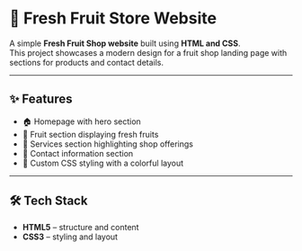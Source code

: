# 🍊 Fresh Fruit Store Website

A simple **Fresh Fruit Shop website** built using **HTML and CSS**.  
This project showcases a modern design for a fruit shop landing page with sections for products and contact details.

---

## ✨ Features
- 🏠 Homepage with hero section  
- 🍓 Fruit section displaying fresh fruits
- 🛒 Services section highlighting shop offerings
- 📩 Contact information section  
- 🎨 Custom CSS styling with a colorful layout
  
---

## 🛠️ Tech Stack
- **HTML5** – structure and content  
- **CSS3** – styling and layout  
